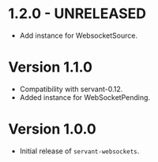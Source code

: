 # 1.2.0 - UNRELEASED

  * Add instance for WebsocketSource.

# Version 1.1.0

  * Compatibility with servant-0.12.
  * Added instance for WebSocketPending.

# Version 1.0.0

  * Initial release of `servant-websockets`.

